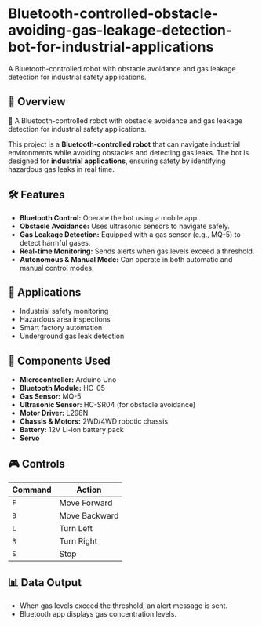# Bluetooth-controlled-obstacle-avoiding-gas-leakage-detection-bot-for-industrial-applications
A Bluetooth-controlled robot with obstacle avoidance and gas leakage detection for industrial safety applications.

## 📌 Overview
🚀 A Bluetooth-controlled robot with obstacle avoidance and gas leakage detection for industrial safety applications.

This project is a **Bluetooth-controlled robot** that can navigate industrial environments while avoiding obstacles and detecting gas leaks. The bot is designed for **industrial applications**, ensuring safety by identifying hazardous gas leaks in real time.

## 🛠 Features
- **Bluetooth Control:** Operate the bot using a mobile app .
- **Obstacle Avoidance:** Uses ultrasonic sensors to navigate safely.
- **Gas Leakage Detection:** Equipped with a gas sensor (e.g., MQ-5) to detect harmful gases.
- **Real-time Monitoring:** Sends alerts when gas levels exceed a threshold.
- **Autonomous & Manual Mode:** Can operate in both automatic and manual control modes.

## 🎯 Applications
- Industrial safety monitoring
- Hazardous area inspections
- Smart factory automation
- Underground gas leak detection

## 🔧 Components Used
- **Microcontroller:** Arduino Uno
- **Bluetooth Module:** HC-05 
- **Gas Sensor:** MQ-5
- **Ultrasonic Sensor:** HC-SR04 (for obstacle avoidance)
- **Motor Driver:** L298N
- **Chassis & Motors:** 2WD/4WD robotic chassis
- **Battery:** 12V Li-ion battery pack
- **Servo**

## 🎮 Controls
| Command | Action |
|---------|--------|
| `F`     | Move Forward |
| `B`     | Move Backward |
| `L`     | Turn Left |
| `R`     | Turn Right |
| `S`     | Stop |

## 📊 Data Output
- When gas levels exceed the threshold, an alert message is sent.
- Bluetooth app displays gas concentration levels.
